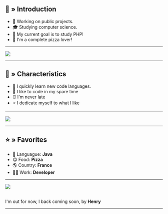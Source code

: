 <h2> 👋 » Introduction </h2>
  <div>
    <ul>
      <li>🔭 Working on public projects.</li>
      <li>🎓 Studying computer science.</li>
      <li>🔮 My current goal is to study PHP!</li>
      <li>🍕 I'm a complete pizza lover!</li>
    </ul>
  </div>
  
<hr>

<div style="in_line">
  <img src="https://github-readme-stats.vercel.app/api/?username=Henry12960&show_icons=true&hide_border=false&theme=algolia&count_private=true">
</div>

<hr> 

<div>
  <h2>📌 » Characteristics</h2>
    <ul>
      <li>🚀 I quickly learn new code languages.</li>
      <li>🔔 I like to code in my spare time</li>
      <li>⏰ I'm never late</li>
      <li>⭐ I dedicate myself to what I like</li>
    </ul>
</div>
  
<hr>

<div style="in_line">
  <img src="https://github-readme-streak-stats.herokuapp.com/?user=Henry12960&theme=algolia">
</div>  

<hr>

<div> 
  <h2>⭐ » Favorites</h2>
    <ul>
      <li>📕 Languague: <b>Java</b></li>
      <li>😋 Food: <b>Pizza</b></li>
      <li>🌎 Country: <b>France</b></li>
      <li>👨‍🎓 Work: <b>Developer</b></li>
</div>

<hr>

<div style="in_line">
  <img src="https://github-profile-trophy.vercel.app/?username=Henry12960&theme=algolia">
</div>

<br>

<div>
  <p>I'm out for now, I back coming soon, by <b>Henry</b></p>
</div>
<hr>
